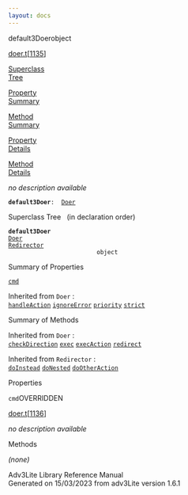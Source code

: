 ```yaml
---
layout: docs
---
```

<span class="title">default3Doer</span><span class="type">object</span>

[doer.t](../file/doer.t.html)\[[1135](../source/doer.t.html#1135)\]

[Superclass  
Tree](#_SuperClassTree_)

[Property  
Summary](#_PropSummary_)

[Method  
Summary](#_MethodSummary_)

[Property  
Details](#_Properties_)

[Method  
Details](#_Methods_)



*no description available*

**`default3Doer`**` :   `[`Doer`](../object/Doer.html)



<span id="_SuperClassTree_"></span>



<span class="hdln">Superclass Tree</span>   (in declaration order)



**`default3Doer`**  
[`Doer`](../object/Doer.html)  
[`Redirector`](../object/Redirector.html)  
`                         object`  
<span id="_PropSummary_"></span>



<span class="hdln">Summary of Properties</span>  



[`cmd`](#cmd)

Inherited from `Doer` :  
[`handleAction`](../object/Doer.html#handleAction) [`ignoreError`](../object/Doer.html#ignoreError) [`priority`](../object/Doer.html#priority) [`strict`](../object/Doer.html#strict)



<span id="_MethodSummary_"></span>



<span class="hdln">Summary of Methods</span>  





Inherited from `Doer` :  
[`checkDirection`](../object/Doer.html#checkDirection) [`exec`](../object/Doer.html#exec) [`execAction`](../object/Doer.html#execAction) [`redirect`](../object/Doer.html#redirect)

Inherited from `Redirector` :  
[`doInstead`](../object/Redirector.html#doInstead) [`doNested`](../object/Redirector.html#doNested) [`doOtherAction`](../object/Redirector.html#doOtherAction)

<span id="_Properties_"></span>



<span class="hdln">Properties</span>  



<span id="cmd"></span>

`cmd`<span class="rem">OVERRIDDEN</span>

[doer.t](../file/doer.t.html)\[[1136](../source/doer.t.html#1136)\]



*no description available*



<span id="_Methods_"></span>



<span class="hdln">Methods</span>  



*(none)*



Adv3Lite Library Reference Manual  
Generated on 15/03/2023 from adv3Lite version 1.6.1


